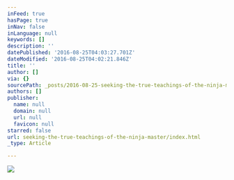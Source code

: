 ```yaml
---
inFeed: true
hasPage: true
inNav: false
inLanguage: null
keywords: []
description: ''
datePublished: '2016-08-25T04:03:27.701Z'
dateModified: '2016-08-25T04:02:21.846Z'
title: ''
author: []
via: {}
sourcePath: _posts/2016-08-25-seeking-the-true-teachings-of-the-ninja-master.md
authors: []
publisher:
  name: null
  domain: null
  url: null
  favicon: null
starred: false
url: seeking-the-true-teachings-of-the-ninja-master/index.html
_type: Article

---
```

![](https://the-grid-user-content.s3-us-west-2.amazonaws.com/11277284-d4dc-49c3-87c6-eb35df2b8206.jpg)